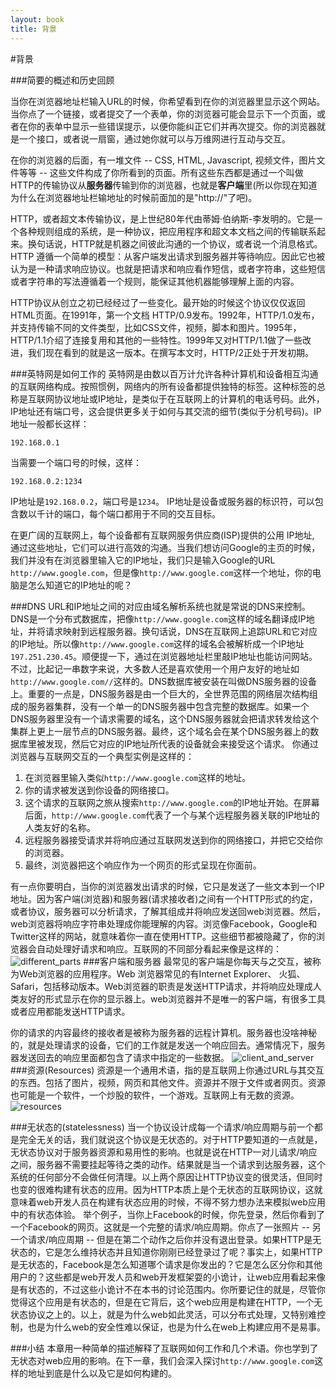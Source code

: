 ```yaml
---
layout: book
title: 背景
---
```


#背景

###简要的概述和历史回顾

当你在浏览器地址栏输入URL的时候，你希望看到在你的浏览器里显示这个网站。当你点了一个链接，或者提交了一个表单，你的浏览器可能会显示下一个页面，或者在你的表单中显示一些错误提示，以便你能纠正它们并再次提交。你的浏览器就是一个接口，或者说一扇窗，通过她你就可以与万维网进行互动与交互。

在你的浏览器的后面，有一堆文件 -- CSS, HTML, Javascript, 视频文件，图片文件等等 -- 这些文件构成了你所看到的页面。所有这些东西都是通过一个叫做HTTP的传输协议从**服务器**传输到你的浏览器，也就是**客户端**里(所以你现在知道为什么在浏览器地址栏输地址的时候前面加的是"http://"了吧)。

HTTP，或者超文本传输协议，是上世纪80年代由蒂姆·伯纳斯-李发明的。它是一个各种规则组成的系统，是一种协议，把应用程序和超文本文档之间的传输联系起来。换句话说，HTTP就是机器之间彼此沟通的一个协议，或者说一个消息格式。HTTP 遵循一个简单的模型：从客户端发出请求到服务器并等待响应。因此它也被认为是一种请求响应协议。也就是把请求和响应看作短信，或者字符串，这些短信或者字符串的写法遵循着一个规则，能保证其他机器能够理解上面的内容。

HTTP协议从创立之初已经经过了一些变化。最开始的时候这个协议仅仅返回HTML页面。在1991年，第一个文档 HTTP/0.9发布。1992年，HTTP/1.0发布，并支持传输不同的文件类型，比如CSS文件，视频，脚本和图片。1995年，HTTP/1.1介绍了连接复用和其他的一些特性。1999年又对HTTP/1.1做了一些改进，我们现在看到的就是这一版本。在撰写本文时，HTTP/2正处于开发初期。

###英特网是如何工作的
英特网是由数以百万计允许各种计算机和设备相互沟通的互联网络构成。按照惯例，网络内的所有设备都提供独特的标签。这种标签的总称是互联网协议地址或IP地址，是类似于在互联网上的计算机的电话号码。此外，IP地址还有端口号，这会提供更多关于如何与其交流的细节(类似于分机号码)。IP地址一般都长这样：
```
192.168.0.1
```
当需要一个端口号的时候，这样：
```
192.168.0.2:1234
```
IP地址是```192.168.0.2```，端口号是```1234```。
IP地址是设备或服务器的标识符，可以包含数以千计的端口，每个端口都用于不同的交互目标。

在更广阔的互联网上，每个设备都有互联网服务供应商(ISP)提供的公用 IP地址, 通过这些地址，它们可以进行高效的沟通。当我们想访问Google的主页的时候，我们并没有在浏览器里输入它的IP地址，我们只是输入Google的URL ```http://www.google.com```，但是像```http://www.google.com```这样一个地址，你的电脑是怎么知道它的IP地址的呢？

###DNS
URL和IP地址之间的对应由域名解析系统也就是常说的DNS来控制。DNS是一个分布式数据库，把像```http://www.google.com```这样的域名翻译成IP地址，并将请求映射到远程服务器。换句话说，DNS在互联网上追踪URL和它对应的IP地址。所以像```http://www.google.com```这样的域名会被解析成一个IP地址```197.251.230.45```。顺便提一下，通过在浏览器地址栏里敲IP地址也能访问网站。
不过，比起记一串数字来说，大多数人还是喜欢使用一个用户友好的地址如```http://www.google.com//```这样的。DNS数据库被安装在叫做DNS服务器的设备上。重要的一点是，DNS服务器是由一个巨大的，全世界范围的网络层次结构组成的服务器集群，没有一个单一的DNS服务器中包含完整的数据库。如果一个DNS服务器里没有一个请求需要的域名，这个DNS服务器就会把请求转发给这个集群上更上一层节点的DNS服务器。最终，这个域名会在某个DNS服务器上的数据库里被发现，然后它对应的IP地址所代表的设备就会来接受这个请求。
你通过浏览器与互联网交互的一个典型实例是这样的：

1. 在浏览器里输入类似```http://www.google.com```这样的地址。
2. 你的请求被发送到你设备的网络接口。
3. 这个请求的互联网之旅从搜索```http://www.google.com```的IP地址开始。在屏幕后面，```http://www.google.com```代表了一个与某个远程服务器关联的IP地址的人类友好的名称。
4. 远程服务器接受请求并将响应通过互联网发送到你的网络接口，并把它交给你的浏览器。
5. 最终，浏览器把这个响应作为一个网页的形式呈现在你面前。

有一点你要明白，当你的浏览器发出请求的时候，它只是发送了一些文本到一个IP地址。因为客户端(浏览器)和服务器(请求接收者)之间有一个HTTP形式的约定，或者协议，服务器可以分析请求，了解其组成并将响应发送回web浏览器。然后，web浏览器将响应字符串处理成你能理解的内容。浏览像Facebook，Google和Twitter这样的网站，就意味着你一直在使用HTTP。这些细节都被隐藏了，你的浏览器会自动处理好请求和响应。互联网的不同部分看起来像是这样的：
![different_parts](http://d186loudes4jlv.cloudfront.net/http/images/internet.png)
###客户端和服务器
最常见的客户端是你每天与之交互，被称为Web浏览器的应用程序。Web 浏览器常见的有Internet Explorer、 火狐、 Safari，包括移动版本。Web浏览器的职责是发送HTTP请求，并将响应处理成人类友好的形式显示在你的显示器上。web浏览器并不是唯一的客户端，有很多工具或者应用都能发送HTTP请求。

你的请求的内容最终的接收者是被称为服务器的远程计算机。服务器也没啥神秘的，就是处理请求的设备，它们的工作就是发送一个响应回去。通常情况下，服务器发送回去的响应里面都包含了请求中指定的一些数据。
![client_and_server](http://d186loudes4jlv.cloudfront.net/http/images/http_client_server.png)
###资源(Resources)
资源是一个通用术语，指的是互联网上你通过URL与其交互的东西。包括了图片，视频，网页和其他文件。资源并不限于文件或者网页。资源也可能是一个软件，一个炒股的软件，一个游戏。互联网上有无数的资源。
![resources](http://d186loudes4jlv.cloudfront.net/http/images/resources.png)

###无状态的(statelessness)
当一个协议设计成每一个请求/响应周期与前一个都是完全无关的话，我们就说这个协议是无状态的。对于HTTP要知道的一点就是，无状态协议对于服务器资源和易用性的影响。也就是说在HTTP一对儿请求/响应之间，服务器不需要挂起等待之类的动作。结果就是当一个请求到达服务器，这个系统的任何部分不会做任何清理。以上两个原因让HTTP协议变的很灵活，但同时也变的很难构建有状态的应用。因为HTTP本质上是个无状态的互联网协议，这就意味着web开发人员在构建有状态应用的时候，不得不努力想办法来模拟web应用中的有状态体验。
举个例子，当你上Facebook的时候，你先登录，然后你看到了一个Facebook的网页。这就是一个完整的请求/响应周期。你点了一张照片 -- 另一个请求/响应周期 -- 但是在第二个动作之后你并没有退出登录。如果HTTP是无状态的，它是怎么维持状态并且知道你刚刚已经登录过了呢？事实上，如果HTTP是无状态的，Facebook是怎么知道哪个请求是你发出的？它是怎么区分你和其他用户的？这些都是web开发人员和web开发框架耍的小诡计，让web应用看起来像是有状态的，不过这些小诡计不在本书的讨论范围内。你所要记住的就是，尽管你觉得这个应用是有状态的，但是在它背后，这个web应用是构建在HTTP，一个无状态协议之上的。以上，就是为什么web如此灵活，可以分布式处理，又特别难控制，也是为什么web的安全性难以保证，也是为什么在web上构建应用不是易事。

###小结
本章用一种简单的描述解释了互联网如何工作和几个术语。你也学到了无状态对web应用的影响。在下一章，我们会深入探讨```http://www.google.com```这样的地址到底是什么以及它是如何构建的。
